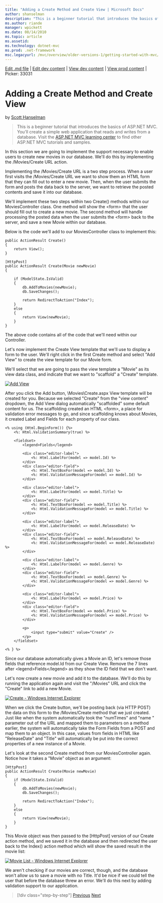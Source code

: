 ```yaml
---
title: "Adding a Create Method and Create View | Microsoft Docs"
author: shanselman
description: "This is a beginner tutorial that introduces the basics of ASP.NET MVC. You’ll create a simple web application that reads and writes from a database."
ms.author: riande
manager: wpickett
ms.date: 08/14/2010
ms.topic: article
ms.assetid: 
ms.technology: dotnet-mvc
ms.prod: .net-framework
msc.legacyurl: /mvc/overview/older-versions-1/getting-started-with-mvc/getting-started-with-mvc-part6
---
```

[Edit .md file](C:\Projects\msc\dev\Msc.Www\Web.ASP\App_Data\github\mvc\overview\older-versions-1\getting-started-with-mvc\getting-started-with-mvc-part6.md) | [Edit dev content](http://www.aspdev.net/umbraco#/content/content/edit/24729) | [View dev content](http://docs.aspdev.net/tutorials/mvc/overview/older-versions-1/getting-started-with-mvc/getting-started-with-mvc-part6.html) | [View prod content](http://www.asp.net/mvc/overview/older-versions-1/getting-started-with-mvc/getting-started-with-mvc-part6) | Picker: 33031

Adding a Create Method and Create View
====================
by [Scott Hanselman](https://github.com/shanselman)

> This is a beginner tutorial that introduces the basics of ASP.NET MVC. You'll create a simple web application that reads and writes from a database. Visit the [ASP.NET MVC learning center](../../../index.md) to find other ASP.NET MVC tutorials and samples.


In this section we are going to implement the support necessary to enable users to create new movies in our database. We'll do this by implementing the /Movies/Create URL action.

Implementing the /Movies/Create URL is a two step process. When a user first visits the /Movies/Create URL we want to show them an HTML form that they can fill out to enter a new movie. Then, when the user submits the form and posts the data back to the server, we want to retrieve the posted contents and save it into our database.

We'll implement these two steps within two Create() methods within our MoviesController class. One method will show the &lt;form&gt; that the user should fill out to create a new movie. The second method will handle processing the posted data when the user submits the &lt;form&gt; back to the server, and save a new Movie within our database.

Below is the code we'll add to our MoviesController class to implement this:

    public ActionResult Create()
    {
        return View();
    }
    
    [HttpPost]
    public ActionResult Create(Movie newMovie)
    {
    
        if (ModelState.IsValid)
        {
            db.AddToMovies(newMovie);
            db.SaveChanges();
    
            return RedirectToAction("Index");
        }
        else
        {
            return View(newMovie);
        }
    }

The above code contains all of the code that we'll need within our Controller.

Let's now implement the Create View template that we'll use to display a form to the user. We'll right click in the first Create method and select "Add View" to create the view template for our Movie form.

We'll select that we are going to pass the view template a "Movie" as its view data class, and indicate that we want to "scaffold" a "Create" template.

[![Add View](getting-started-with-mvc-part6/_static/image2.png)](getting-started-with-mvc-part6/_static/image1.png)

After you click the Add button, \Movies\Create.aspx View template will be created for you. Because we selected "Create" from the "view content" dropdown, the Add View dialog automatically "scaffolded" some default content for us. The scaffolding created an HTML &lt;form&gt;, a place for validation error messages to go, and since scaffolding knows about Movies, it created Label and Fields for each property of our class.

    <% using (Html.BeginForm()) {%>
        <%: Html.ValidationSummary(true) %>
    
        <fieldset>
            <legend>Fields</legend>
           
            <div class="editor-label">
                <%: Html.LabelFor(model => model.Id) %>
            </div>
            <div class="editor-field">
                <%: Html.TextBoxFor(model => model.Id) %>
                <%: Html.ValidationMessageFor(model => model.Id) %>
            </div>
           
            <div class="editor-label">
                <%: Html.LabelFor(model => model.Title) %>
            </div>
            <div class="editor-field">
                <%: Html.TextBoxFor(model => model.Title) %>
                <%: Html.ValidationMessageFor(model => model.Title) %>
            </div>
           
            <div class="editor-label">
                <%: Html.LabelFor(model => model.ReleaseDate) %>
            </div>
            <div class="editor-field">
                <%: Html.TextBoxFor(model => model.ReleaseDate) %>
                <%: Html.ValidationMessageFor(model => model.ReleaseDate) %>
            </div>
           
            <div class="editor-label">
                <%: Html.LabelFor(model => model.Genre) %>
            </div>
            <div class="editor-field">
                <%: Html.TextBoxFor(model => model.Genre) %>
                <%: Html.ValidationMessageFor(model => model.Genre) %>
            </div>
           
            <div class="editor-label">
                <%: Html.LabelFor(model => model.Price) %>
            </div>
            <div class="editor-field">
                <%: Html.TextBoxFor(model => model.Price) %>
                <%: Html.ValidationMessageFor(model => model.Price) %>
            </div>
           
            <p>
                <input type="submit" value="Create" />
            </p>
        </fieldset>
    
    <% } %>

Since our database automatically gives a Movie an ID, let's remove those fields that reference model.Id from our Create View. Remove the 7 lines after &lt;legend&gt;Fields&lt;/legend&gt; as they show the ID field that we don't want.

Let's now create a new movie and add it to the database. We'll do this by running the application again and visit the "/Movies" URL and click the "Create" link to add a new Movie.

[![Create - Windows Internet Explorer ](getting-started-with-mvc-part6/_static/image4.png)](getting-started-with-mvc-part6/_static/image3.png)

When we click the Create button, we'll be posting back (via HTTP POST) the data on this form to the /Movies/Create method that we just created. Just like when the system automatically took the "numTimes" and "name " parameter out of the URL and mapped them to parameters on a method earlier, the system will automatically take the Form Fields from a POST and map them to an object. In this case, values from fields in HTML like "ReleaseDate" and "Title" will automatically be put into the correct properties of a new instance of a Movie.

Let's look at the second Create method from our MoviesController again. Notice how it takes a "Movie" object as an argument:

    [HttpPost]
    public ActionResult Create(Movie newMovie)
    {
        if (ModelState.IsValid)
        {
            db.AddToMovies(newMovie);
            db.SaveChanges();
    
            return RedirectToAction("Index");
        }
        else
        {
            return View(newMovie);
        }
    }

This Movie object was then passed to the [HttpPost] version of our Create action method, and we saved it in the database and then redirected the user back to the Index() action method which will show the saved result in the movie list:

[![Movie List - Windows Internet Explorer ](getting-started-with-mvc-part6/_static/image6.png)](getting-started-with-mvc-part6/_static/image5.png)

We aren't checking if our movies are correct, though, and the database won't allow us to save a movie with no Title. It'd be nice if we could tell the user that before the database threw an error. We'll do this next by adding validation support to our application.

>[!div class="step-by-step"] [Previous](getting-started-with-mvc-part5.md) [Next](getting-started-with-mvc-part7.md)